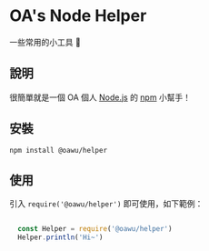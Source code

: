# OA's Node Helper

一些常用的小工具 🤝


## 說明
很簡單就是一個 OA 個人 [Node.js](https://nodejs.org/) 的 [npm](https://www.npmjs.com/) 小幫手！

## 安裝

```shell
npm install @oawu/helper
```

## 使用

引入 `require('@oawu/helper')` 即可使用，如下範例：

```javascript

  const Helper = require('@oawu/helper')
  Helper.println('Hi~')

```
